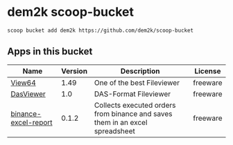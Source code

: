 # dem2k scoop-bucket

`scoop bucket add dem2k https://github.com/dem2k/scoop-bucket`

## Apps in this bucket

| Name                                                                  | Version | Description                                                                   | License  |
|-----------------------------------------------------------------------|---------|-------------------------------------------------------------------------------|----------|
| [View64](https://github.com/dem2k/View64)                             | 1.49    | One of the best Fileviewer                                                    | freeware |
| [DasViewer](https://github.com/dem2k/DasViewer)                       | 1.0     | DAS-Format Fileviewer                                                         | freeware |
| [binance-excel-report](https://github.com/dem2k/binance-excel-report) | 0.1.2   | Collects executed orders from binance and saves them in an excel spreadsheet  | freeware |
